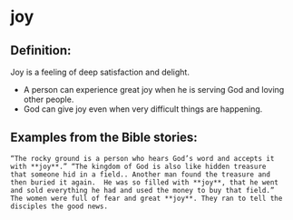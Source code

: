 joy
===

Definition:
-----------

Joy is a feeling of deep satisfaction and delight.

-   A person can experience great joy when he is serving God and loving
    other people.
-   God can give joy even when very difficult things are happening.

Examples from the Bible stories:
--------------------------------

    “The rocky ground is a person who hears God’s word and accepts it
    with **joy**.” “The kingdom of God is also like hidden treasure
    that someone hid in a field.. Another man found the treasure and
    then buried it again.  He was so filled with **joy**, that he went
    and sold everything he had and used the money to buy that field.”
    The women were full of fear and great **joy**. They ran to tell the
    disciples the good news.
